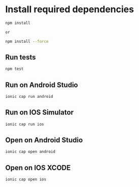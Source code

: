 # Install required dependencies

```bash
npm install

or

npm install --force
```

## Run tests

```bash
npm test
```

## Run on Android Studio

```bash
ionic cap run android
```

## Run on IOS Simulator

```bash
ionic cap run ios
```

## Open on Android Studio

```bash
ionic cap open android
```

## Open on IOS XCODE

```bash
ionic cap open ios
```
